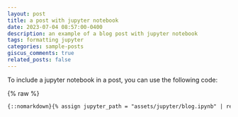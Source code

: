 ```yaml
---
layout: post
title: a post with jupyter notebook
date: 2023-07-04 08:57:00-0400
description: an example of a blog post with jupyter notebook
tags: formatting jupyter
categories: sample-posts
giscus_comments: true
related_posts: false
---
```


To include a jupyter notebook in a post, you can use the following code:

{% raw %}
```html
{::nomarkdown}{% assign jupyter_path = "assets/jupyter/blog.ipynb" | relative_url %}{% capture notebook_exists %}{% file_exists assets/jupyter/blog.ipynb %}{% endcapture %}{% if notebook_exists == "true" %}{% jupyter_notebook jupyter_path %}{% else %}<p>Sorry, the notebook you are looking for does not exist.</p>{% endif %}{:/nomarkdown}
